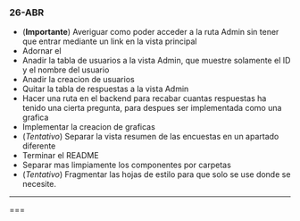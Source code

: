 ### 26-ABR

- (**Importante**) Averiguar como poder acceder a la ruta Admin sin tener que entrar mediante un link en la vista principal
- Adornar el <section>
- Anadir la tabla de usuarios a la vista Admin, que muestre solamente el ID y el nombre del usuario
- Anadir la creacion de usuarios
- Quitar la tabla de respuestas a la vista Admin
- Hacer una ruta en el backend para recabar cuantas respuestas ha tenido una cierta pregunta, para despues ser implementada como una grafica
- Implementar la creacion de graficas
- (*Tentativo*) Separar la vista resumen de las encuestas en un apartado diferente
- Terminar el README
- Separar mas limpiamente los componentes por carpetas
- (*Tentativo*) Fragmentar las hojas de estilo para que solo se use donde se necesite.

---

=== 